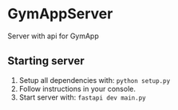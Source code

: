 # GymAppServer
Server with api for GymApp 

## Starting server

1. Setup all dependencies with: `python setup.py`
2. Follow instructions in your console.
3. Start server with: `fastapi dev main.py`
